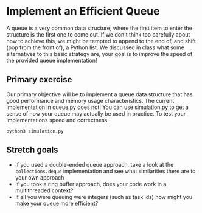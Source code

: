 # Implement an Efficient Queue

A queue is a very common data structure, where the first item to enter the structure is the first one to come out. If we don't think too carefully about how to achieve this, we might be tempted to append to the end of, and shift (pop from the front of), a Python list. We discussed in class what some alternatives to this basic strategy are, your goal is to improve the speed of the provided queue implementation!


## Primary exercise

Our primary objective will be to implement a queue data structure that has good performance and memory usage characteristics. The current implementation in queue.py does not! You can use simulation.py to get a sense of how your queue may actually be used in practice. To test your implementations speed and correctness:

```
python3 simulation.py
```

## Stretch goals

* If you used a double-ended queue approach, take a look at the `collections.deque` implementation and see what similarities there are to your own approach
* If you took a ring buffer approach, does your code work in a multithreaded context?
* If all you were queuing were integers (such as task ids) how might you make your queue more efficient?
